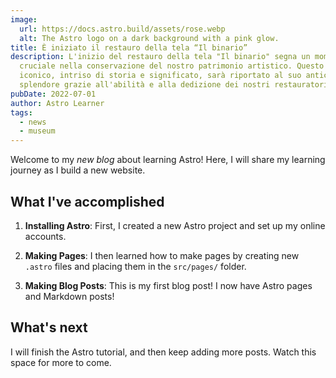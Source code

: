 ```yaml
---
image:
  url: https://docs.astro.build/assets/rose.webp
  alt: The Astro logo on a dark background with a pink glow.
title: È iniziato il restauro della tela “Il binario”
description: L'inizio del restauro della tela "Il binario" segna un momento
  cruciale nella conservazione del nostro patrimonio artistico. Questo affresco
  iconico, intriso di storia e significato, sarà riportato al suo antico
  splendore grazie all'abilità e alla dedizione dei nostri restauratori esperti.
pubDate: 2022-07-01
author: Astro Learner
tags:
  - news
  - museum
---
```


Welcome to my _new blog_ about learning Astro! Here, I will share my learning journey as I build a new website.

## What I've accomplished

1. **Installing Astro**: First, I created a new Astro project and set up my online accounts.

2. **Making Pages**: I then learned how to make pages by creating new `.astro` files and placing them in the `src/pages/` folder.

3. **Making Blog Posts**: This is my first blog post! I now have Astro pages and Markdown posts!

## What's next

I will finish the Astro tutorial, and then keep adding more posts. Watch this space for more to come.
